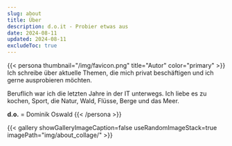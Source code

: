 ```yaml
---
slug: about
title: Über
description: d.o.it - Probier etwas aus
date: 2024-08-11
updated: 2024-08-11
excludeToc: true
---
```

{{< persona thumbnail="/img/favicon.png" title="Autor" color="primary" >}}
Ich schreibe über aktuelle Themen, die mich privat beschäftigen und ich gerne ausprobieren möchten.

Beruflich war ich die letzten Jahre in der IT unterwegs. Ich liebe es zu kochen, Sport, die Natur, Wald, Flüsse, Berge und das Meer.

**d.o.** = Dominik Oswald
{{< /persona >}}

{{< gallery showGalleryImageCaption=false useRandomImageStack=true imagePath="img/about_collage/" >}}
